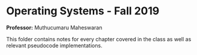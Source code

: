 # Operating Systems - Fall 2019

**Professor:** Muthucumaru Maheswaran

This folder contains notes for every chapter covered in the class as well as relevant pseudocode implementations. 

